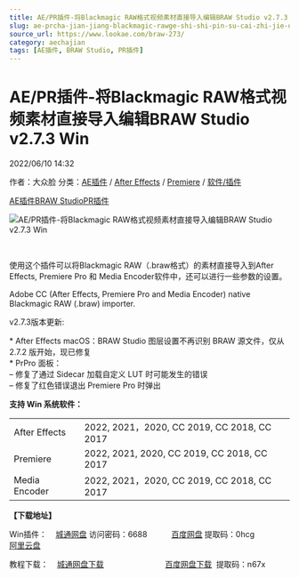 ```yaml
---
title: AE/PR插件-将Blackmagic RAW格式视频素材直接导入编辑BRAW Studio v2.7.3 Win
slug: ae-prcha-jian-jiang-blackmagic-rawge-shi-shi-pin-su-cai-zhi-jie-dao-ru-bian-ji-braw-studio-v2-7-3-win
source_url: https://www.lookae.com/braw-273/
category: aechajian
tags: [AE插件, BRAW Studio, PR插件]
---
```

# AE/PR插件-将Blackmagic RAW格式视频素材直接导入编辑BRAW Studio v2.7.3 Win

2022/06/10 14:32

作者：大众脸
分类：[AE插件](https://www.lookae.com/after-effects/aechajian/) / [After Effects](https://www.lookae.com/after-effects/) / [Premiere](https://www.lookae.com/qitarjcj/premierezy/) / [软件/插件](https://www.lookae.com/qitarjcj/)

[AE插件](https://www.lookae.com/tag/ae%e6%8f%92%e4%bb%b6/)[BRAW Studio](https://www.lookae.com/tag/braw-studio/)[PR插件](https://www.lookae.com/tag/pr%e6%8f%92%e4%bb%b6/)

![AE/PR插件-将Blackmagic RAW格式视频素材直接导入编辑BRAW Studio v2.7.3 Win](https://www.lookae.com/wp-content/uploads/2020/12/BRAWStudio-2.jpg "AE/PR插件-将Blackmagic RAW格式视频素材直接导入编辑BRAW Studio v2.7.3 Win-LookAE.com")

[﻿﻿﻿](https://cloud.video.taobao.com//play/u/705956171/p/1/e/6/t/1/293345322093.mp4)

使用这个插件可以将Blackmagic RAW（.braw格式）的素材直接导入到After Effects, Premiere Pro 和 Media Encoder软件中，还可以进行一些参数的设置。

Adobe CC (After Effects, Premiere Pro and Media Encoder) native Blackmagic RAW (.braw) importer.

v2.7.3版本更新:

\* After Effects macOS：BRAW Studio 图层设置不再识别 BRAW 源文件，仅从 2.7.2 版开始，现已修复  
\* PrPro 面板：  
– 修复了通过 Sidecar 加载自定义 LUT 时可能发生的错误  
– 修复了红色错误退出 Premiere Pro 时弹出

**支持 Win 系统软件：**

|  |  |
| --- | --- |
| After Effects | 2022, 2021，2020, CC 2019, CC 2018, CC 2017 |
| Premiere | 2022, 2021, 2020, CC 2019, CC 2018, CC 2017 |
| Media Encoder | 2022, 2021，2020, CC 2019, CC 2018, CC 2017 |

**【下载地址】**

Win插件：    [城通网盘](https://url70.ctfile.com/f/2827370-594266966-a5dcd8?p=4431) 访问密码：6688           [百度网盘](https://pan.baidu.com/s/1KznEQD0x8taPFLPDltks-A?pwd=0hcg) 提取码：0hcg             [阿里云盘](https://www.aliyundrive.com/s/A8dKAoMhQZc)

教程下载：    [城通网盘下载](https://lookae.ctfile.com/fs/680462-362734692)                            [百度网盘下载](https://pan.baidu.com/s/1kqZ5h2YeALqDkNU2-f2fZg)  提取码：n67x
